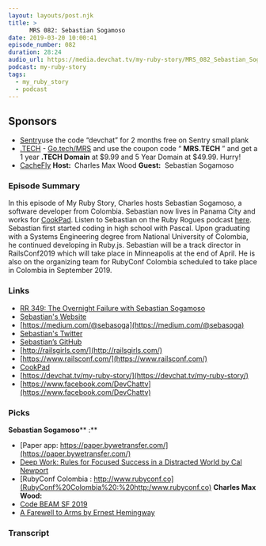 ```yaml
---
layout: layouts/post.njk
title: >
      MRS 082: Sebastian Sogamoso
date: 2019-03-20 10:00:41
episode_number: 082
duration: 28:24
audio_url: https://media.devchat.tv/my-ruby-story/MRS_082_Sebastian_Sogamoso.mp3
podcast: my-ruby-story
tags: 
  - my_ruby_story
  - podcast
---
```


## **Sponsors**

- [Sentry](http://sentry.io/)use the code “devchat” for 2 months free on Sentry small plank
- [.TECH](https://get.tech/) - [Go.tech/MRS](https://get.tech/?&coupon=MRS.TECH&utm_source=Influencer&utm_medium=Podcast&utm_campaign=MyRubyStory) and use the coupon code “ **MRS.TECH** ” and get a 1 year **.TECH Domain** at $9.99 and 5 Year Domain at $49.99. Hurry!
- [CacheFly](https://www.cachefly.com/)
**Host:&nbsp;** Charles Max Wood **Guest:** &nbsp;Sebastian Sogamoso
### **Episode Summary**
In this episode of My Ruby Story, Charles hosts Sebastian Sogamoso, a software developer from Colombia. Sebastian now lives in Panama City and works for [CookPad](https://cookpad.com/us?via=jp). Listen to Sebastian on the Ruby Rogues podcast [here](https://devchat.tv/ruby-rogues/rr-349-overnight-failure-sebastian-sogamoso/). Sebastian first started coding in high school with Pascal. Upon graduating with a Systems Engineering degree from National University of Colombia, he continued developing in Ruby.js. Sebastian will be a track director in RailsConf2019 which will take place in Minneapolis at the end of April. He is also on the organizing team for RubyConf Colombia scheduled to take place in Colombia in September 2019.
### **Links**

- [RR 349: The Overnight Failure with Sebastian Sogamoso](https://devchat.tv/ruby-rogues/rr-349-overnight-failure-sebastian-sogamoso/)
- [Sebastian's Website](https://www.sebasoga.com/)
- [https://medium.com/@sebasoga](https://medium.com/@sebasoga)
- [Sebastian's Twitter](https://twitter.com/sebasoga)
- [Sebastian’s GitHub](https://github.com/sebasoga)
- [http://railsgirls.com/](http://railsgirls.com/)
- [https://www.railsconf.com/](https://www.railsconf.com/)
- [CookPad](https://cookpad.com/us?via=jp)
- [https://devchat.tv/my-ruby-story/](https://devchat.tv/my-ruby-story/)
- [https://www.facebook.com/DevChattv](https://www.facebook.com/DevChattv)

### **Picks**
 **Sebastian Sogamoso**** :**
- [Paper app: https://paper.bywetransfer.com/](https://paper.bywetransfer.com/)
- [Deep Work: Rules for Focused Success in a Distracted World by Cal Newport](https://www.amazon.com/Deep-Work-Focused-Success-Distracted/dp/1455586692)
- [RubyConf Colombia : http://www.rubyconf.co](RubyConf%20Colombia%20:%20http:/www.rubyconf.co)
**Charles Max Wood:**
- [Code BEAM SF 2019](https://codesync.global/conferences/code-beam-sf-2019/)
- [A Farewell to Arms by Ernest Hemingway](https://www.amazon.com/Farewell-Arms-Ernest-Hemingway/dp/0099910101)


### Transcript


